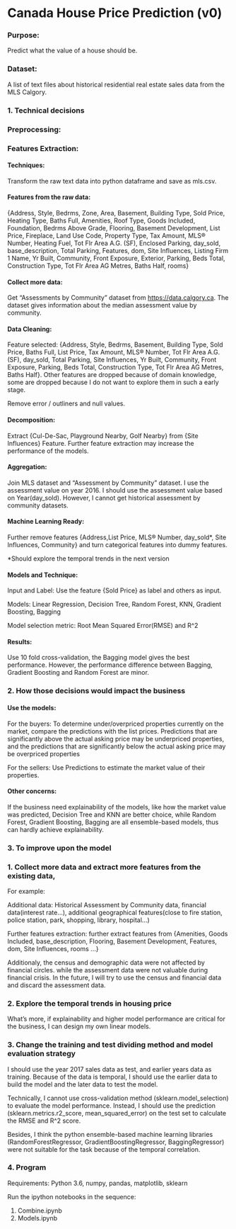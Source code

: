 # Canada House Price Prediction (v0)

### Purpose: 
Predict what the value of a house should be.


### Dataset: 
A list of text files about historical residential real estate sales data from the MLS Calgory.


### 1. Technical decisions


### Preprocessing: 

### Features Extraction: 

#### 	Techniques: 

  Transform the raw text data into python dataframe and save as mls.csv. 

#### 	Features from the raw data: 

  {Address, Style, Bedrms, Zone, Area, Basement, Building Type, Sold Price, Heating Type, Baths Full, Amenities, 
  Roof Type, Goods Included, Foundation, Bedrms Above Grade, Flooring, Basement Development, List Price, 
  Fireplace, Land Use Code, Property Type, Tax Amount, MLS® Number, Heating Fuel, 
  Tot Flr Area A.G. (SF), Enclosed Parking, day_sold, base_description, Total Parking, 
  Features, dom, Site Influences, Listing Firm 1 Name, Yr Built, Community, Front Exposure, 
  Exterior, Parking, Beds Total, Construction Type, Tot Flr Area AG Metres, Baths Half, rooms}

####  Collect more data: 

  Get “Assessments by Community” dataset from https://data.calgory.ca. The dataset gives information
  about the median assessment value by community.

#### Data Cleaning: 

  Feature selected: {Address, Style, Bedrms, Basement, Building Type, Sold Price, Baths Full, 
  List Price, Tax Amount, MLS® Number, Tot Flr Area A.G. (SF), day_sold, Total Parking, 
  Site Influences, Yr Built, Community, Front Exposure, Parking, Beds Total, Construction Type, 
  Tot Flr Area AG Metres, Baths Half}. Other features are dropped because of domain knowledge, 
  some are dropped because I do not want to explore them in such a early stage.

  Remove error / outliners and null values. 

#### 	Decomposition: 

  Extract {Cul-De-Sac, Playground Nearby, Golf Nearby} from {Site Influences} Feature. Further 
  feature extraction may increase the performance of the models.

#### 	Aggregation: 

  Join MLS dataset and “Assessment by Community” dataset. I use the assessment value on year 2016. 
  I should use the assessment value based on Year(day_sold). However, I cannot get historical 
  assessment by community datasets. 

#### Machine Learning Ready: 

  Further remove features {Address,List Price, MLS® Number, day_sold*, Site Influences, Community} 
  and turn categorical features into dummy features.
  
  *Should explore the temporal trends in the next version

#### Models and Technique: 

  Input and Label: Use the feature {Sold Price} as label and others as input.
 
  Models: Linear Regression, Decision Tree, Random Forest, KNN, Gradient Boosting, Bagging

  Model selection metric: Root Mean Squared Error(RMSE) and R^2

####  Results:

  Use 10 fold cross-validation, the Bagging model gives the best performance. However, the performance 
  difference between Bagging, Gradient Boosting and Random Forest are minor. 



### 2. How those decisions would impact the business

#### Use the models:

  For the buyers: To determine under/overpriced properties currently on the market, compare the 
  predictions with the list prices. Predictions that are significantly above the actual asking 
  price may be underpriced properties, and the predictions that are significantly below the 
  actual asking price may be overpriced properties
  
  For the sellers: Use Predictions to estimate the market value of their properties.

#### Other concerns:
  
  If the business need explainability of the models, like how the market value was predicted, 
  Decision Tree and KNN are better choice, while Random Forest, Gradient Boosting, Bagging 
  are all ensemble-based models, thus can hardly achieve explainability.


### 3. To improve upon the model


### 	1. Collect more data and extract more features from the existing data,

  For example:

  Additional data: Historical Assessment by Community data, financial data(interest rate...), 
  additional geographical features(close to fire station, police station, park, shopping, 
  library, hospital...)

  Further features extraction: further extract features from {Amenities, Goods Included, 
  base_description, Flooring, Basement Development, Features, dom, Site Influences, rooms ...}

  Additionaly, the census and demographic data were not affected by financial circles.  while 
  the assessment data were not valuable during financial crisis. In the future, I will try to 
  use the census and financial data and discard the assessment data.


### 	2. Explore the temporal trends in housing price

  What’s more, if explainability and higher model performance are critical for the business, 
  I can design my own linear models. 


### 	3. Change the training and test dividing method and model evaluation strategy

  I should use the year 2017 sales data as test, and earlier years data as training. Because 
  of the data is temporal, I should use the earlier data to build the model and the later 
  data to test the model. 

  Technically, I cannot use cross-validation method (sklearn.model_selection) to evaluate the 
  model performance. Instead, I should use the prediction (sklearn.metrics.r2_score, 
  mean_squared_error) on the test set to calculate the RMSE and R^2 score.

  Besides, I think the python ensemble-based machine learning libraries (RandomForestRegressor, 
  GradientBoostingRegressor, BaggingRegressor) were not suitable for the task because of the 
  temporal correlation.
 

### 4. Program

Requirements: Python 3.6, numpy, pandas, matplotlib, sklearn

Run the ipython notebooks in the sequence: 

  1. Combine.ipynb
  2. Models.ipynb






